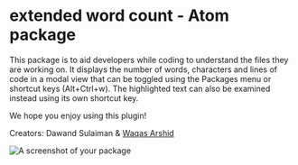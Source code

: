 # extended word count - Atom package

This package is to aid developers while coding to understand the files they are working on.
It displays the number of words, characters and lines of code in a modal view that can be toggled using the Packages menu or shortcut keys (Alt+Ctrl+w).
The highlighted text can also be examined instead using its own shortcut key.

We hope you enjoy using this plugin!

Creators:
Dawand Sulaiman & [Waqas Arshid](https://github.com/wmarshid)

![A screenshot of your package](https://github.com/dawanjiali/extended-word-count/blob/master/screenshot.png?raw=true)
